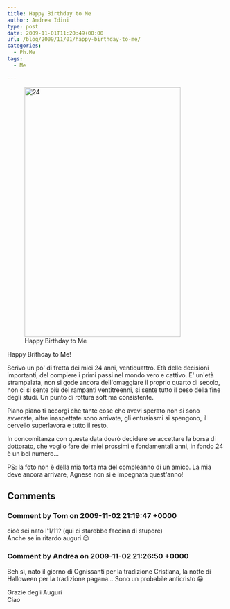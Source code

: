 ```yaml
---
title: Happy Birthday to Me
author: Andrea Idini
type: post
date: 2009-11-01T11:20:49+00:00
url: /blog/2009/11/01/happy-birthday-to-me/
categories:
  - Ph.Me
tags:
  - Me

---
```

<figure id="attachment_47" aria-describedby="caption-attachment-47" style="width: 360px" class="wp-caption alignright"><img class="size-full wp-image-47" title="24" src="http://ph3me.files.wordpress.com/2009/10/compleanno-michele-109_opt.jpg" alt="24" width="360" height="576" /><figcaption id="caption-attachment-47" class="wp-caption-text">Happy Birthday to Me</figcaption></figure> 

Happy Brithday to Me!

Scrivo un po' di fretta dei miei 24 anni, ventiquattro. Età delle decisioni importanti, del compiere i primi passi nel mondo vero e cattivo. E' un'età strampalata, non si gode ancora dell'omaggiare il proprio quarto di secolo, non ci si sente più dei rampanti ventitreenni, si sente tutto il peso della fine degli studi. Un punto di rottura soft ma consistente.

Piano piano ti accorgi che tante cose che avevi sperato non si sono avverate, altre inaspettate sono arrivate, gli entusiasmi si spengono, il cervello superlavora e tutto il resto.

In concomitanza con questa data dovrò decidere se accettare la borsa di dottorato, che voglio fare dei miei prossimi e fondamentali anni, in fondo 24 è un bel numero...

PS: la foto non è della mia torta ma del compleanno di un amico. La mia deve ancora arrivare, Agnese non si è impegnata quest'anno!

## Comments

### Comment by Tom on 2009-11-02 21:19:47 +0000
cioè sei nato l'1/11? (qui ci starebbe faccina di stupore)  
Anche se in ritardo auguri 😉

### Comment by Andrea on 2009-11-02 21:26:50 +0000
Beh sì, nato il giorno di Ognissanti per la tradizione Cristiana, la notte di Halloween per la tradizione pagana... Sono un probabile anticristo 😀

Grazie degli Auguri  
Ciao